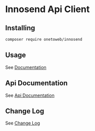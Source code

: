 # Innosend Api Client

## Installing

```bash
composer require onetoweb/innosend
```

## Usage

See [Documentation](docs/index.rst)

## Api Documentation

See [Api Documentation](https://docs.innosend.eu/integration)

## Change Log

See [Change Log](CHANGELOG.md)
